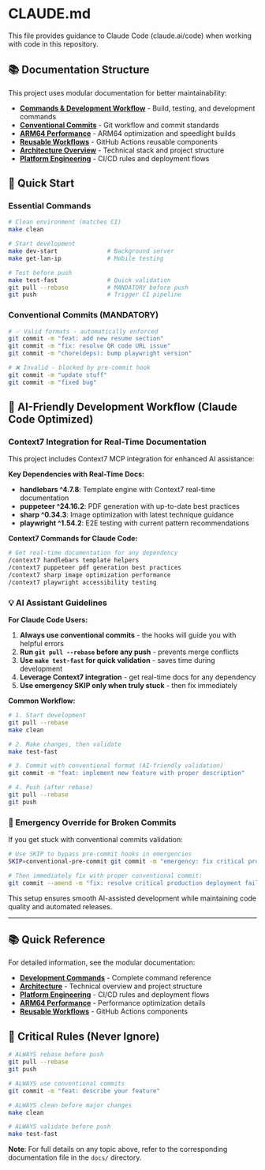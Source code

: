 # CLAUDE.md

This file provides guidance to Claude Code (claude.ai/code) when working with code in this repository.

## 📚 Documentation Structure

This project uses modular documentation for better maintainability:

- **[Commands & Development Workflow](docs/commands.md)** - Build, testing, and development commands
- **[Conventional Commits](docs/conventional-commits.md)** - Git workflow and commit standards  
- **[ARM64 Performance](docs/arm64-performance.md)** - ARM64 optimization and speedlight builds
- **[Reusable Workflows](docs/workflows-reusable.md)** - GitHub Actions reusable components
- **[Architecture Overview](docs/architecture.md)** - Technical stack and project structure
- **[Platform Engineering](docs/platform-engineering.md)** - CI/CD rules and deployment flows

## 🚀 Quick Start

### Essential Commands
```bash
# Clean environment (matches CI)
make clean

# Start development
make dev-start              # Background server
make get-lan-ip             # Mobile testing

# Test before push
make test-fast              # Quick validation
git pull --rebase           # MANDATORY before push
git push                    # Trigger CI pipeline
```

### Conventional Commits (MANDATORY)
```bash
# ✅ Valid formats - automatically enforced
git commit -m "feat: add new resume section"
git commit -m "fix: resolve QR code URL issue"
git commit -m "chore(deps): bump playwright version"

# ❌ Invalid - blocked by pre-commit hook
git commit -m "update stuff"
git commit -m "fixed bug"
```

## 🤖 AI-Friendly Development Workflow (Claude Code Optimized)

### Context7 Integration for Real-Time Documentation

This project includes Context7 MCP integration for enhanced AI assistance:

**Key Dependencies with Real-Time Docs:**
- **handlebars ^4.7.8**: Template engine with Context7 real-time documentation
- **puppeteer ^24.16.2**: PDF generation with up-to-date best practices  
- **sharp ^0.34.3**: Image optimization with latest technique guidance
- **playwright ^1.54.2**: E2E testing with current pattern recommendations

**Context7 Commands for Claude Code:**
```bash
# Get real-time documentation for any dependency
/context7 handlebars template helpers
/context7 puppeteer pdf generation best practices
/context7 sharp image optimization performance
/context7 playwright accessibility testing
```

### 💡 AI Assistant Guidelines

**For Claude Code Users:**
1. **Always use conventional commits** - the hooks will guide you with helpful errors
2. **Run `git pull --rebase` before any push** - prevents merge conflicts
3. **Use `make test-fast` for quick validation** - saves time during development
4. **Leverage Context7 integration** - get real-time docs for any dependency
5. **Use emergency SKIP only when truly stuck** - then fix immediately

**Common Workflow:**
```bash
# 1. Start development
git pull --rebase
make clean

# 2. Make changes, then validate
make test-fast

# 3. Commit with conventional format (AI-friendly validation)
git commit -m "feat: implement new feature with proper description"

# 4. Push (after rebase)
git pull --rebase
git push
```

### 🔧 Emergency Override for Broken Commits

If you get stuck with conventional commits validation:

```bash
# Use SKIP to bypass pre-commit hooks in emergencies
SKIP=conventional-pre-commit git commit -m "emergency: fix critical production issue"

# Then immediately fix with proper conventional commit:
git commit --amend -m "fix: resolve critical production deployment failure"
```

This setup ensures smooth AI-assisted development while maintaining code quality and automated releases.

---

## 📚 Quick Reference

For detailed information, see the modular documentation:

- **[Development Commands](docs/commands.md)** - Complete command reference
- **[Architecture](docs/architecture.md)** - Technical overview and project structure  
- **[Platform Engineering](docs/platform-engineering.md)** - CI/CD rules and deployment flows
- **[ARM64 Performance](docs/arm64-performance.md)** - Performance optimization details
- **[Reusable Workflows](docs/workflows-reusable.md)** - GitHub Actions components

## 🚨 Critical Rules (Never Ignore)

```bash
# ALWAYS rebase before push
git pull --rebase
git push

# ALWAYS use conventional commits
git commit -m "feat: describe your feature"

# ALWAYS clean before major changes  
make clean

# ALWAYS validate before push
make test-fast
```

**Note**: For full details on any topic above, refer to the corresponding documentation file in the `docs/` directory.